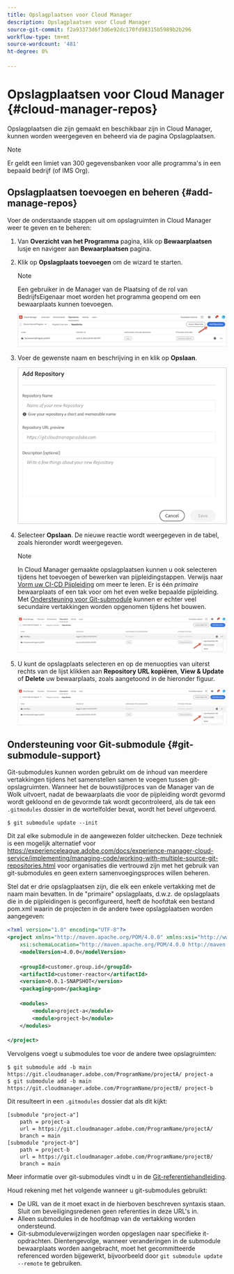 ```yaml
---
title: Opslagplaatsen voor Cloud Manager
description: Opslagplaatsen voor Cloud Manager
source-git-commit: f2a93373d6f3d6e92dc170fd98315b5989b2b296
workflow-type: tm+mt
source-wordcount: '481'
ht-degree: 0%

---
```


# Opslagplaatsen voor Cloud Manager {#cloud-manager-repos}

Opslagplaatsen die zijn gemaakt en beschikbaar zijn in Cloud Manager, kunnen worden weergegeven en beheerd via de pagina Opslagplaatsen.

>[!NOTE]
>Er geldt een limiet van 300 gegevensbanken voor alle programma&#39;s in een bepaald bedrijf (of IMS Org).

## Opslagplaatsen toevoegen en beheren {#add-manage-repos}

Voer de onderstaande stappen uit om opslagruimten in Cloud Manager weer te geven en te beheren:

1. Van **Overzicht van het Programma** pagina, klik op **Bewaarplaatsen** lusje en navigeer aan **Bewaarplaatsen** pagina.

1. Klik op **Opslagplaats toevoegen** om de wizard te starten.

   >[!NOTE]
   >Een gebruiker in de Manager van de Plaatsing of de rol van BedrijfsEigenaar moet worden het programma geopend om een bewaarplaats kunnen toevoegen.

   ![](/help/implementing/cloud-manager/assets/repos/create-repo2.png)

1. Voer de gewenste naam en beschrijving in en klik op **Opslaan**.

   ![](/help/implementing/cloud-manager/assets/repos/repo-1.png)

1. Selecteer **Opslaan**. De nieuwe reactie wordt weergegeven in de tabel, zoals hieronder wordt weergegeven.

   >[!NOTE]
   >In Cloud Manager gemaakte opslagplaatsen kunnen u ook selecteren tijdens het toevoegen of bewerken van pijpleidingstappen. Verwijs naar [Vorm uw CI-CD Pijpleiding](https://experienceleague.adobe.com/docs/experience-manager-cloud-service/implementing/using-cloud-manager/configure-pipeline.html?lang=en) om meer te leren. Er is één *primaire* bewaarplaats of een tak voor om het even welke bepaalde pijpleiding. Met [Ondersteuning voor Git-submodule](#git-submodule-support) kunnen er echter veel secundaire vertakkingen worden opgenomen tijdens het bouwen.

   ![](/help/implementing/cloud-manager/assets/repos/create-repo3.png)

1. U kunt de opslagplaats selecteren en op de menuopties van uiterst rechts van de lijst klikken aan **Repository URL kopiëren**, **View &amp; Update** of **Delete** uw bewaarplaats, zoals aangetoond in de hieronder figuur.

   ![](/help/implementing/cloud-manager/assets/repos/create-repo3.png)


## Ondersteuning voor Git-submodule {#git-submodule-support}

Git-submodules kunnen worden gebruikt om de inhoud van meerdere vertakkingen tijdens het samenstellen samen te voegen tussen git-opslagruimten. Wanneer het de bouwstijlproces van de Manager van de Wolk uitvoert, nadat de bewaarplaats die voor de pijpleiding wordt gevormd wordt gekloond en de gevormde tak wordt gecontroleerd, als de tak een `.gitmodules` dossier in de wortelfolder bevat, wordt het bevel uitgevoerd.

```
$ git submodule update --init
```

Dit zal elke submodule in de aangewezen folder uitchecken. Deze techniek is een mogelijk alternatief voor https://experienceleague.adobe.com/docs/experience-manager-cloud-service/implementing/managing-code/working-with-multiple-source-git-repositories.html voor organisaties die vertrouwd zijn met het gebruik van git-submodules en geen extern samenvoegingsproces willen beheren.

Stel dat er drie opslagplaatsen zijn, die elk een enkele vertakking met de naam main bevatten. In de &quot;primaire&quot; opslagplaats, d.w.z. de opslagplaats die in de pijpleidingen is geconfigureerd, heeft de hoofdtak een bestand pom.xml waarin de projecten in de andere twee opslagplaatsen worden aangegeven:

```xml
<?xml version="1.0" encoding="UTF-8"?>
<project xmlns="http://maven.apache.org/POM/4.0.0" xmlns:xsi="http://www.w3.org/2001/XMLSchema-instance"
    xsi:schemaLocation="http://maven.apache.org/POM/4.0.0 http://maven.apache.org/maven-v4_0_0.xsd">
    <modelVersion>4.0.0</modelVersion>
   
    <groupId>customer.group.id</groupId>
    <artifactId>customer-reactor</artifactId>
    <version>0.0.1-SNAPSHOT</version>
    <packaging>pom</packaging>
   
    <modules>
        <module>project-a</module>
        <module>project-b</module>
    </modules>
   
</project>
```

Vervolgens voegt u submodules toe voor de andere twee opslagruimten:

```
$ git submodule add -b main https://git.cloudmanager.adobe.com/ProgramName/projectA/ project-a
$ git submodule add -b main https://git.cloudmanager.adobe.com/ProgramName/projectB/ project-b
```

Dit resulteert in een `.gitmodules` dossier dat als dit kijkt:

```
[submodule "project-a"]
    path = project-a
    url = https://git.cloudmanager.adobe.com/ProgramName/projectA/
    branch = main
[submodule "project-b"]
    path = project-b
    url = https://git.cloudmanager.adobe.com/ProgramName/projectB/
    branch = main
```

Meer informatie over git-submodules vindt u in de [Git-referentiehandleiding](https://git-scm.com/book/en/v2/Git-Tools-Submodules).

Houd rekening met het volgende wanneer u git-submodules gebruikt:

* De URL van de it moet exact in de hierboven beschreven syntaxis staan. Sluit om beveiligingsredenen geen referenties in deze URL&#39;s in.
* Alleen submodules in de hoofdmap van de vertakking worden ondersteund.
* Git-submoduleverwijzingen worden opgeslagen naar specifieke it-opdrachten. Dientengevolge, wanneer veranderingen in de submodule bewaarplaats worden aangebracht, moet het gecommitteerde referenced worden bijgewerkt, bijvoorbeeld door `git submodule update --remote` te gebruiken.

